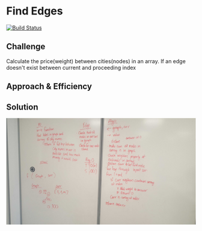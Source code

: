 # Find Edges

[![Build Status](https://travis-ci.com/shiratap/data-structures-and-algorithms.svg?branch=master)](https://travis-ci.com/shiratap/data-structures-and-algorithms)

## Challenge
Calculate the price(weight) between cities(nodes) in an array. If an edge doesn't exist between current and proceeding index

## Approach & Efficiency
<!-- What approach did you take? Why? What is the Big O space/time for this approach? -->

## Solution
![UML](../assets/getEdge.jpg)